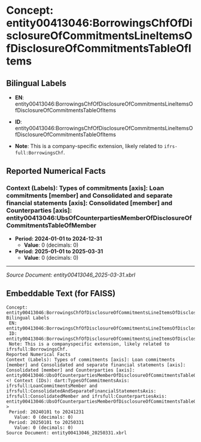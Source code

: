 # Concept: entity00413046:BorrowingsChfOfDisclosureOfCommitmentsLineItemsOfDisclosureOfCommitmentsTableOfItems

## Bilingual Labels
- **EN**: entity00413046:BorrowingsChfOfDisclosureOfCommitmentsLineItemsOfDisclosureOfCommitmentsTableOfItems

- **ID**: entity00413046:BorrowingsChfOfDisclosureOfCommitmentsLineItemsOfDisclosureOfCommitmentsTableOfItems
- **Note**: This is a company-specific extension, likely related to `ifrs-full:BorrowingsChf`.

## Reported Numerical Facts

### **Context (Labels): Types of commitments [axis]: Loan commitments [member] and Consolidated and separate financial statements [axis]: Consolidated [member] and Counterparties [axis]: entity00413046:UbsOfCounterpartiesMemberOfDisclosureOfCommitmentsTableOfMember**
<!-- Context (IDs): dart:TypesOfCommitmentsAxis: ifrs-full:LoanCommitmentsMember and ifrs-full:ConsolidatedAndSeparateFinancialStatementsAxis: ifrs-full:ConsolidatedMember and ifrs-full:CounterpartiesAxis: entity00413046:UbsOfCounterpartiesMemberOfDisclosureOfCommitmentsTableOfMember -->
- **Period: 2024-01-01 to 2024-12-31**
  - **Value**: 0 (decimals: 0)
- **Period: 2025-01-01 to 2025-03-31**
  - **Value**: 0 (decimals: 0)

---
*Source Document: entity00413046_2025-03-31.xbrl*
## Embeddable Text (for FAISS)
```text
Concept: entity00413046:BorrowingsChfOfDisclosureOfCommitmentsLineItemsOfDisclosureOfCommitmentsTableOfItems
Bilingual Labels
 EN: entity00413046:BorrowingsChfOfDisclosureOfCommitmentsLineItemsOfDisclosureOfCommitmentsTableOfItems
 ID: entity00413046:BorrowingsChfOfDisclosureOfCommitmentsLineItemsOfDisclosureOfCommitmentsTableOfItems
 Note: This is a companyspecific extension, likely related to ifrsfull:BorrowingsChf.
Reported Numerical Facts
Context (Labels): Types of commitments [axis]: Loan commitments [member] and Consolidated and separate financial statements [axis]: Consolidated [member] and Counterparties [axis]: entity00413046:UbsOfCounterpartiesMemberOfDisclosureOfCommitmentsTableOfMember
<! Context (IDs): dart:TypesOfCommitmentsAxis: ifrsfull:LoanCommitmentsMember and ifrsfull:ConsolidatedAndSeparateFinancialStatementsAxis: ifrsfull:ConsolidatedMember and ifrsfull:CounterpartiesAxis: entity00413046:UbsOfCounterpartiesMemberOfDisclosureOfCommitmentsTableOfMember >
 Period: 20240101 to 20241231
   Value: 0 (decimals: 0)
 Period: 20250101 to 20250331
   Value: 0 (decimals: 0)
Source Document: entity00413046_20250331.xbrl
```